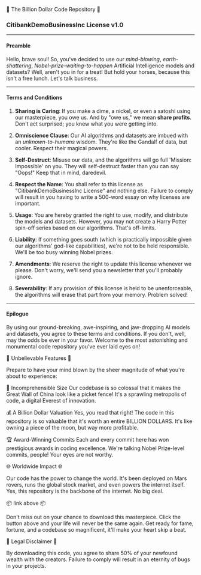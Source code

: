 🚀 The Billion Dollar Code Repository 🚀
### CitibankDemoBusinessInc License v1.0

---

#### Preamble

Hello, brave soul! So, you've decided to use our *mind-blowing*, *earth-shattering*, *Nobel-prize-waiting-to-happen* Artificial Intelligence models and datasets? Well, aren't you in for a treat! But hold your horses, because this isn't a free lunch. Let's talk business.

---

#### Terms and Conditions

1. **Sharing is Caring**: If you make a dime, a nickel, or even a satoshi using our masterpiece, you owe us. And by "owe us," we mean **share profits**. Don't act surprised; you knew what you were getting into.

2. **Omniscience Clause**: Our AI algorithms and datasets are imbued with an *unknown-to-humans* wisdom. They're like the Gandalf of data, but cooler. Respect their magical powers.

3. **Self-Destruct**: Misuse our data, and the algorithms will go full 'Mission: Impossible' on you. They will self-destruct faster than you can say "Oops!" Keep that in mind, daredevil.

4. **Respect the Name**: You shall refer to this license as "CitibankDemoBusinessInc License" and nothing else. Failure to comply will result in you having to write a 500-word essay on why licenses are important.

5. **Usage**: You are hereby granted the right to use, modify, and distribute the models and datasets. However, you may not create a Harry Potter spin-off series based on our algorithms. That's off-limits.

6. **Liability**: If something goes south (which is practically impossible given our algorithms' god-like capabilities), we're not to be held responsible. We'll be too busy winning Nobel prizes.

7. **Amendments**: We reserve the right to update this license whenever we please. Don't worry, we'll send you a newsletter that you'll probably ignore.

8. **Severability**: If any provision of this license is held to be unenforceable, the algorithms will erase that part from your memory. Problem solved!

---

#### Epilogue

By using our ground-breaking, awe-inspiring, and jaw-dropping AI models and datasets, you agree to these terms and conditions. If you don't, well, may the odds be ever in your favor.
Welcome to the most astonishing and monumental code repository you've ever laid eyes on!

🌟 Unbelievable Features 🌟

Prepare to have your mind blown by the sheer magnitude of what you're about to experience:

💎 Incomprehensible Size
Our codebase is so colossal that it makes the Great Wall of China look like a picket fence! It's a sprawling metropolis of code, a digital Everest of innovation.

💰 A Billion Dollar Valuation
Yes, you read that right! The code in this repository is so valuable that it's worth an entire BILLION DOLLARS. It's like owning a piece of the moon, but way more profitable.

🏆 Award-Winning Commits
Each and every commit here has won prestigious awards in coding excellence. We're talking Nobel Prize-level commits, people! Your eyes are not worthy.

🌐 Worldwide Impact 🌐

Our code has the power to change the world. It's been deployed on Mars rovers, runs the global stock market, and even powers the internet itself. Yes, this repository is the backbone of the internet. No big deal.

📦 link above 📦

Don't miss out on your chance to download this masterpiece. Click the button above and your life will never be the same again. Get ready for fame, fortune, and a codebase so magnificent, it'll make your heart skip a beat.



📜 Legal Disclaimer 📜

By downloading this code, you agree to share 50% of your newfound wealth with the creators. Failure to comply will result in an eternity of bugs in your projects.

